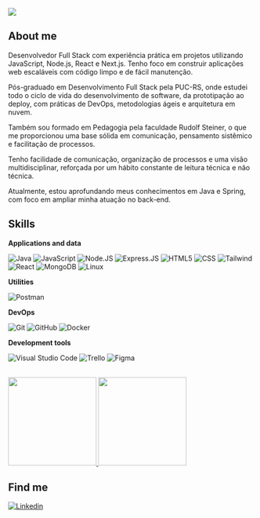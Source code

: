 ![](https://komarev.com/ghpvc/?username=codehyder&color=006bed)

## About me

Desenvolvedor Full Stack com experiência prática em projetos utilizando JavaScript, Node.js, React e Next.js. Tenho foco em construir aplicações web escaláveis com código limpo e de fácil manutenção.

Pós-graduado em Desenvolvimento Full Stack pela PUC-RS, onde estudei todo o ciclo de vida do desenvolvimento de software, da prototipação ao deploy, com práticas de DevOps, metodologias ágeis e arquitetura em nuvem.

Também sou formado em Pedagogia pela faculdade Rudolf Steiner, o que me proporcionou uma base sólida em comunicação, pensamento sistêmico e facilitação de processos.

Tenho facilidade de comunicação, organização de processos e uma visão multidisciplinar, reforçada por um hábito constante de leitura técnica e não técnica.

Atualmente, estou aprofundando meus conhecimentos em Java e Spring, com foco em ampliar minha atuação no back-end.

## Skills

**Applications and data**
 
![Java](https://img.shields.io/badge/Java-ED8B00?style=for-the-badge&logo=java&logoColor=white)
![JavaScript](https://img.shields.io/badge/JavaScript-F7DF1E?style=for-the-badge&logo=javascript&logoColor=black)
![Node.JS](https://img.shields.io/badge/Node.js-43853D?style=for-the-badge&logo=node.js&logoColor=white)
![Express.JS](https://img.shields.io/badge/Express.js-404D59?style=for-the-badge)
![HTML5](https://img.shields.io/badge/HTML5-E34F26?style=for-the-badge&logo=html5&logoColor=white)
![CSS](https://img.shields.io/badge/CSS3-1572B6?style=for-the-badge&logo=css3&logoColor=white) 
![Tailwind](https://img.shields.io/badge/Tailwind_CSS-38B2AC?style=for-the-badge&logo=tailwind-css&logoColor=white) 
![React](https://img.shields.io/badge/React-20232A?style=for-the-badge&logo=react&logoColor=61DAFB) 
![MongoDB](https://img.shields.io/badge/MongoDB-4EA94B?style=for-the-badge&logo=mongodb&logoColor=white)
![Linux](https://img.shields.io/badge/Linux-E34F26?style=for-the-badge&logo=linux&logoColor=black)

**Utilities**
 
![Postman](https://img.shields.io/badge/-Postman-333333?style=flat&logo=postman)

**DevOps**

![Git](https://img.shields.io/badge/-Git-333333?style=flat&logo=git)
![GitHub](https://img.shields.io/badge/-GitHub-333333?style=flat&logo=github) 
![Docker](https://img.shields.io/badge/-Docker-333333?style=flat&logo=docker) 

**Development tools**

![Visual Studio Code](https://img.shields.io/badge/-Visual%20Studio%20Code-333333?style=flat&logo=visual-studio-code&logoColor=007ACC)
![Trello](https://img.shields.io/badge/-Trello-333333?style=flat&logo=trello&logoColor=007ACC)
![Figma](https://img.shields.io/badge/-Figma-333333?style=flat&logo=figma&logoColor=007ACC)

<br/>

<a href="https://github.com/codehyder" title="Perfil do Raphael">
  <img height="180em" src="https://github-readme-stats.vercel.app/api?username=codehyder&theme=merko&show_icons=true&hide_border=true&count_private=true" />
</a>

<a href="https://github.com/codehyder" title="Most used Languages">
  <img height="180em" src="https://github-readme-stats.vercel.app/api/top-langs/?username=codehyder&theme=merko&show_icons=true&hide_border=true&layout=compact" />
</a>

## Find me

[![Linkedin](https://img.shields.io/badge/-Linkedin-blue?style=flat-square&logo=Linkedin&logoColor=white&link=https://www.linkedin.com/in/raphael-rodrigues-85ab69168/)](https://www.linkedin.com/in/raphael-rodrigues-85ab69168/)
